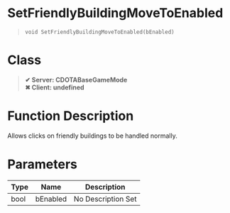 # SetFriendlyBuildingMoveToEnabled
> `void SetFriendlyBuildingMoveToEnabled(bEnabled)`
# Class
> __✔ Server: CDOTABaseGameMode__  
> __✖ Client: undefined__  
# Function Description
Allows clicks on friendly buildings to be handled normally.
# Parameters
Type|Name|Description
--|--|--
bool|bEnabled|No Description Set
